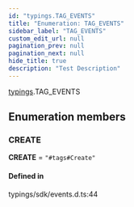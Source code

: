 ```yaml
---
id: "typings.TAG_EVENTS"
title: "Enumeration: TAG_EVENTS"
sidebar_label: "TAG_EVENTS"
custom_edit_url: null
pagination_prev: null
pagination_next: null
hide_title: true
description: "Test Description"
---
```


[typings](../namespaces/typings.md).TAG_EVENTS

## Enumeration members

### CREATE

 **CREATE** = `"#tags#Create"`

#### Defined in

typings/sdk/events.d.ts:44

